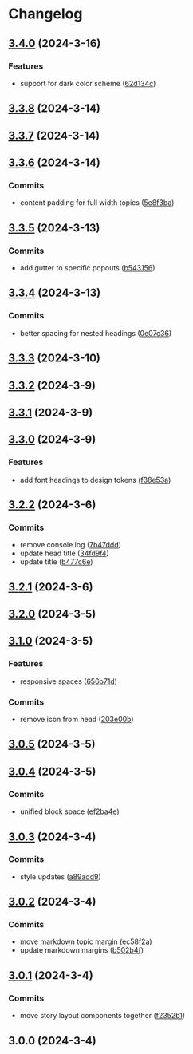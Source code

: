 # Changelog

## [3.4.0](https://github.com/jaccomeijer/green-lib/compare/3.3.8...3.4.0) (2024-3-16)


### Features

* support for dark color scheme ([62d134c](https://github.com/jaccomeijer/green-lib/commit/62d134cfb82cd4f1e1803bafe0ce89a03f9aade9))

## [3.3.8](https://github.com/jaccomeijer/green-lib/compare/3.3.7...3.3.8) (2024-3-14)

## [3.3.7](https://github.com/jaccomeijer/green-lib/compare/3.3.6...3.3.7) (2024-3-14)

## [3.3.6](https://github.com/jaccomeijer/green-lib/compare/3.3.5...3.3.6) (2024-3-14)


### Commits

* content padding for full width topics ([5e8f3ba](https://github.com/jaccomeijer/green-lib/commit/5e8f3baa35a141f33272ea0e86bd979603fb3a07))

## [3.3.5](https://github.com/jaccomeijer/green-lib/compare/3.3.4...3.3.5) (2024-3-13)


### Commits

* add gutter to specific popouts ([b543156](https://github.com/jaccomeijer/green-lib/commit/b543156dd880c15f0a9b459b0929fc6ae65e1f0d))

## [3.3.4](https://github.com/jaccomeijer/green-lib/compare/3.3.3...3.3.4) (2024-3-13)


### Commits

* better spacing for nested headings ([0e07c36](https://github.com/jaccomeijer/green-lib/commit/0e07c36a4515722a86edea9b0a1f605711d8caa6))

## [3.3.3](https://github.com/jaccomeijer/green-lib/compare/3.3.2...3.3.3) (2024-3-10)

## [3.3.2](https://github.com/jaccomeijer/green-lib/compare/3.3.1...3.3.2) (2024-3-9)

## [3.3.1](https://github.com/jaccomeijer/green-lib/compare/3.3.0...3.3.1) (2024-3-9)

## [3.3.0](https://github.com/jaccomeijer/green-lib/compare/3.2.2...3.3.0) (2024-3-9)


### Features

* add font headings to design tokens ([f38e53a](https://github.com/jaccomeijer/green-lib/commit/f38e53abd092d189562224124a9211b13c8e5a6e))

## [3.2.2](https://github.com/jaccomeijer/green-lib/compare/3.2.1...3.2.2) (2024-3-6)


### Commits

* remove console.log ([7b47ddd](https://github.com/jaccomeijer/green-lib/commit/7b47dddf94808365ffd6b0d265a3ed40ab1a6cb4))
* update head title ([34fd9f4](https://github.com/jaccomeijer/green-lib/commit/34fd9f4637a4bf6875b30e3b5c3838e3656c3091))
* update title ([b477c6e](https://github.com/jaccomeijer/green-lib/commit/b477c6ed49267b1cc56db73c965504ace36b3391))

## [3.2.1](https://github.com/jaccomeijer/green-lib/compare/3.2.0...3.2.1) (2024-3-6)

## [3.2.0](https://github.com/jaccomeijer/green-lib/compare/3.1.0...3.2.0) (2024-3-5)

## [3.1.0](https://github.com/jaccomeijer/green-lib/compare/3.0.5...3.1.0) (2024-3-5)


### Features

* responsive spaces ([656b71d](https://github.com/jaccomeijer/green-lib/commit/656b71d6f27bc78e700c377e0a22e10ee1148ae1))


### Commits

* remove icon from head ([203e00b](https://github.com/jaccomeijer/green-lib/commit/203e00b5f80586a08c51bac0c2c878bcd3e0c367))

## [3.0.5](https://github.com/jaccomeijer/green-lib/compare/3.0.4...3.0.5) (2024-3-5)

## [3.0.4](https://github.com/jaccomeijer/green-lib/compare/3.0.3...3.0.4) (2024-3-5)


### Commits

* unified block space ([ef2ba4e](https://github.com/jaccomeijer/green-lib/commit/ef2ba4eb5a4a85ac2d6253dc33bd3405515fd768))

## [3.0.3](https://github.com/jaccomeijer/green-lib/compare/3.0.2...3.0.3) (2024-3-4)


### Commits

* style updates ([a89add9](https://github.com/jaccomeijer/green-lib/commit/a89add9d97da87499bab6afe038447d507badb15))

## [3.0.2](https://github.com/jaccomeijer/green-lib/compare/3.0.1...3.0.2) (2024-3-4)


### Commits

* move markdown topic margin ([ec58f2a](https://github.com/jaccomeijer/green-lib/commit/ec58f2a88679d1770b6186f76c2e5869e9c3199d))
* update markdown margins ([b502b4f](https://github.com/jaccomeijer/green-lib/commit/b502b4fe0a091642eb8ac2cdc59928b62097e306))

## [3.0.1](https://github.com/jaccomeijer/green-lib/compare/3.0.0...3.0.1) (2024-3-4)


### Commits

* move story layout components together ([f2352b1](https://github.com/jaccomeijer/green-lib/commit/f2352b1fdf0ed572219e93b3ffa15f7d59fd56fb))

## 3.0.0 (2024-3-4)


